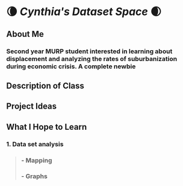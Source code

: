 
 #  :waning_crescent_moon:  _Cynthia's Dataset Space_   :waxing_crescent_moon:  

 ## About Me  
### Second year MURP student interested in learning about displacement and analyzing the rates of suburbanization during economic crisis. A complete newbie  
## Description of Class
## Project Ideas 
## What I Hope to Learn
### 1. Data set analysis
 > ### - Mapping
 > ### - Graphs
    



